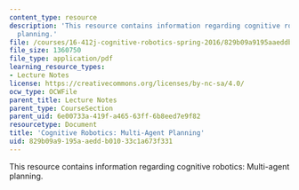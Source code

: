 ```yaml
---
content_type: resource
description: 'This resource contains information regarding cognitive robotics: Multi-agent
  planning.'
file: /courses/16-412j-cognitive-robotics-spring-2016/829b09a9195aaeddb01033c1a673f331_MIT16_412JS16_L11.pdf
file_size: 1360750
file_type: application/pdf
learning_resource_types:
- Lecture Notes
license: https://creativecommons.org/licenses/by-nc-sa/4.0/
ocw_type: OCWFile
parent_title: Lecture Notes
parent_type: CourseSection
parent_uid: 6e00733a-419f-a465-63ff-6b8eed7e9f82
resourcetype: Document
title: 'Cognitive Robotics: Multi-Agent Planning'
uid: 829b09a9-195a-aedd-b010-33c1a673f331
---
```

This resource contains information regarding cognitive robotics: Multi-agent planning.